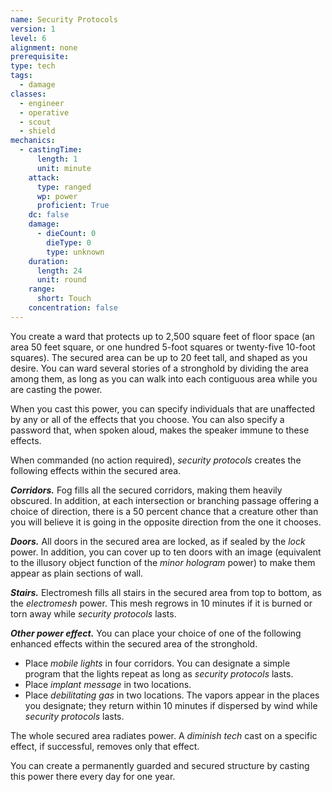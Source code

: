 ```yaml
---
name: Security Protocols
version: 1
level: 6
alignment: none
prerequisite: 
type: tech
tags:
  - damage
classes:
  - engineer
  - operative
  - scout
  - shield
mechanics:
  - castingTime:
      length: 1
      unit: minute
    attack:
      type: ranged
      wp: power
      proficient: True
    dc: false
    damage:
      - dieCount: 0
        dieType: 0
        type: unknown
    duration:
      length: 24
      unit: round
    range:
      short: Touch
    concentration: false
---
```

You create a ward that protects up to 2,500 square feet of floor space (an area 50 feet square, or one hundred 5-foot squares or twenty-five 10-foot squares). The secured area can be up to 20 feet tall, and shaped as you desire. You can ward several stories of a stronghold by dividing the area among them, as long as you can walk into each contiguous area while you are casting the power.

When you cast this power, you can specify individuals that are unaffected by any or all of the effects that you choose. You can also specify a password that, when spoken aloud, makes the speaker immune to these effects.

When commanded (no action required), *security protocols* creates the following effects within the secured area.

***Corridors.*** Fog fills all the secured corridors, making them heavily obscured. In addition, at each intersection or branching passage offering a choice of direction, there is a 50 percent chance that a creature other than you will believe it is going in the opposite direction from the one it chooses.

***Doors.*** All doors in the secured area are locked, as if sealed by the *lock* power. In addition, you can cover up to ten doors with an image (equivalent to the illusory object function of the *minor hologram* power) to make them appear as plain sections of wall.

***Stairs.*** Electromesh fills all stairs in the secured area from top to bottom, as the *electromesh* power. This mesh regrows in 10 minutes if it is burned or torn away while *security protocols* lasts.

***Other power effect.*** You can place your choice of one of the following enhanced effects within the secured area of the stronghold.
- Place *mobile lights* in four corridors. You can designate a simple program that the lights repeat as long as *security protocols* lasts.
- Place *implant message* in two locations.
- Place *debilitating gas* in two locations. The vapors appear in the places you designate; they return within 10 minutes if dispersed by wind while *security protocols* lasts.

The whole secured area radiates power. A *diminish tech* cast on a specific effect, if successful, removes only that effect.

You can create a permanently guarded and secured structure by casting this power there every day for one year.
    